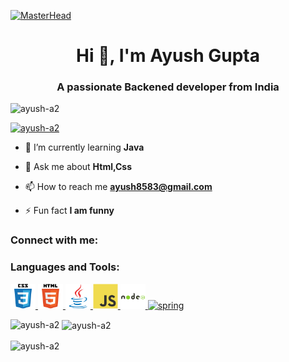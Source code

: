 
[![MasterHead](https://i.pinimg.com/originals/86/cb/40/86cb40fccc36eb58a8ad441b2ee57426.png)](https://ayush-a2.github.io)

<h1 align="center">Hi 👋, I'm Ayush Gupta</h1>
<h3 align="center">A passionate Backened developer from India</h3>

<p align="left"> <img src="https://cdn.dribbble.com/users/1162077/screenshots/3848914/programmer.gif" alt="ayush-a2" /> </p>

<p align="left"> <a href="https://github.com/ryo-ma/github-profile-trophy"><img src="https://github-profile-trophy.vercel.app/?username=ayush-a2" alt="ayush-a2" /></a> </p>

- 🌱 I’m currently learning **Java**

- 💬 Ask me about **Html,Css**

- 📫 How to reach me **ayush8583@gmail.com**

- ⚡ Fun fact **I am funny**

<h3 align="left">Connect with me:</h3>
<p align="left">
</p>

<h3 align="left">Languages and Tools:</h3>
<p align="left"> <a href="https://www.w3schools.com/css/" target="_blank" rel="noreferrer"> <img src="https://raw.githubusercontent.com/devicons/devicon/master/icons/css3/css3-original-wordmark.svg" alt="css3" width="40" height="40"/> </a> <a href="https://www.w3.org/html/" target="_blank" rel="noreferrer"> <img src="https://raw.githubusercontent.com/devicons/devicon/master/icons/html5/html5-original-wordmark.svg" alt="html5" width="40" height="40"/> </a> <a href="https://www.java.com" target="_blank" rel="noreferrer"> <img src="https://raw.githubusercontent.com/devicons/devicon/master/icons/java/java-original.svg" alt="java" width="40" height="40"/> </a> <a href="https://developer.mozilla.org/en-US/docs/Web/JavaScript" target="_blank" rel="noreferrer"> <img src="https://raw.githubusercontent.com/devicons/devicon/master/icons/javascript/javascript-original.svg" alt="javascript" width="40" height="40"/> </a> <a href="https://nodejs.org" target="_blank" rel="noreferrer"> <img src="https://raw.githubusercontent.com/devicons/devicon/master/icons/nodejs/nodejs-original-wordmark.svg" alt="nodejs" width="40" height="40"/> </a> <a href="https://spring.io/" target="_blank" rel="noreferrer"> <img src="https://www.vectorlogo.zone/logos/springio/springio-icon.svg" alt="spring" width="40" height="40"/> </a> </p>

<p><img align="left" src="https://github-readme-stats.vercel.app/api/top-langs?username=ayush-a2&show_icons=true&locale=en&layout=compact" alt="ayush-a2" /></p>

<p>&nbsp;<img align="center" src="https://github-readme-stats.vercel.app/api?username=ayush-a2&show_icons=true&locale=en" alt="ayush-a2" /></p>

<p><img align="center" src="https://github-readme-streak-stats.herokuapp.com/?user=ayush-a2&" alt="ayush-a2" /></p>
